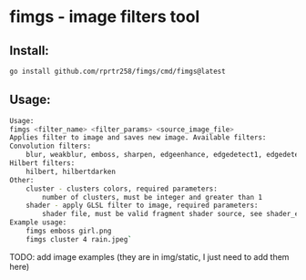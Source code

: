 # fimgs - image filters tool

## Install:
```bash
go install github.com/rprtr258/fimgs/cmd/fimgs@latest
```

## Usage:
```bash
Usage:
fimgs <filter_name> <filter_params> <source_image_file>
Applies filter to image and saves new image. Available filters:
Convolution filters:
	blur, weakblur, emboss, sharpen, edgeenhance, edgedetect1, edgedetect2, horizontallines, verticallines
Hilbert filters:
	hilbert, hilbertdarken
Other:
	cluster - clusters colors, required parameters:
		number of clusters, must be integer and greater than 1
	shader - apply GLSL filter to image, required parameters:
		shader file, must be valid fragment shader source, see shader_examples for examples
Example usage:
	fimgs emboss girl.png
	fimgs cluster 4 rain.jpeg`
```

TODO: add image examples (they are in img/static, I just need to add them here)
